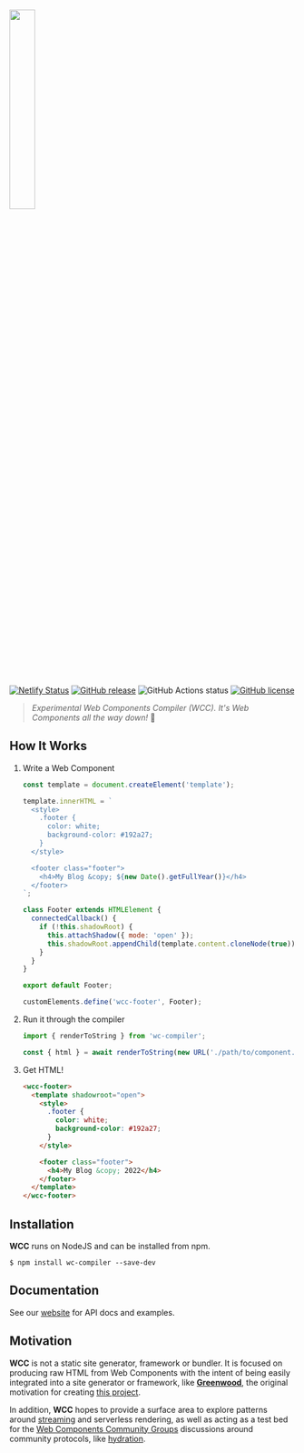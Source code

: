 # <img src="https://merry-caramel-524e61.netlify.app/assets/wcc-logo.png" width="30%"/>

[![Netlify Status](https://api.netlify.com/api/v1/badges/e718eac2-b3bc-4986-8569-49706a430beb/deploy-status)](https://app.netlify.com/sites/merry-caramel-524e61/deploys)
[![GitHub release](https://img.shields.io/github/tag/ProjectEvergreen/wcc.svg)](https://github.com/ProjectEvergreen/wcc/tags)
![GitHub Actions status](https://github.com/ProjectEvergreen/wcc/workflows/Master%20Integration/badge.svg)
[![GitHub license](https://img.shields.io/badge/license-MIT-blue.svg)](https://raw.githubusercontent.com/ProjectEvergreen/wcc/master/LICENSE.md)

> _Experimental Web Components Compiler (WCC).  It's Web Components all the way down!_  🐢

## How It Works

1. Write a Web Component
    ```js
    const template = document.createElement('template');

    template.innerHTML = `
      <style>
        .footer {
          color: white;
          background-color: #192a27;
        }
      </style>

      <footer class="footer">
        <h4>My Blog &copy; ${new Date().getFullYear()}</h4>
      </footer>
    `;

    class Footer extends HTMLElement {
      connectedCallback() {
        if (!this.shadowRoot) {
          this.attachShadow({ mode: 'open' });
          this.shadowRoot.appendChild(template.content.cloneNode(true));
        }
      }
    }

    export default Footer;

    customElements.define('wcc-footer', Footer);
    ```
1. Run it through the compiler
    ```js
    import { renderToString } from 'wc-compiler';

    const { html } = await renderToString(new URL('./path/to/component.js', import.meta.url));
    ```
1. Get HTML!
    ```html
    <wcc-footer>
      <template shadowroot="open">
        <style>
          .footer {
            color: white;
            background-color: #192a27;
          }
        </style>

        <footer class="footer">
          <h4>My Blog &copy; 2022</h4>
        </footer>
      </template>
    </wcc-footer>
    ```

## Installation

**WCC** runs on NodeJS and can be installed from npm.

```shell
$ npm install wc-compiler --save-dev
```

## Documentation

See our [website](https://merry-caramel-524e61.netlify.app/) for API docs and examples.

## Motivation

**WCC** is not a static site generator, framework or bundler.  It is focused on producing raw HTML from Web Components with the intent of being easily integrated into a site generator or framework, like [**Greenwood**](https://github.com/ProjectEvergreen/greenwood/), the original motivation for creating [this project](https://github.com/ProjectEvergreen/greenwood/issues/935).

In addition, **WCC** hopes to provide a surface area to explore patterns around [streaming](https://github.com/ProjectEvergreen/wcc/issues/5) and serverless rendering, as well as acting as a test bed for the [Web Components Community Groups](https://github.com/webcomponents-cg) discussions around community protocols, like [hydration](https://github.com/ProjectEvergreen/wcc/issues/3).